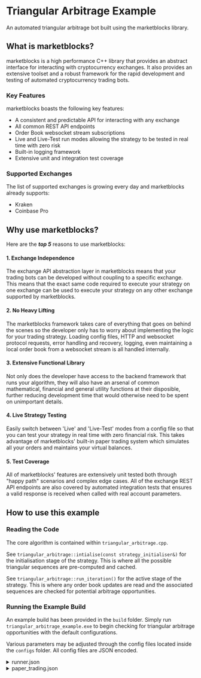 # Triangular Arbitrage Example
An automated triangular arbitrage bot built using the marketblocks library.


## What is marketblocks?
marketblocks is a high performance C++ library that provides an abstract interface for interacting with cryptocurrency exchanges. It also provides an extensive toolset and a robust framework for the rapid development and testing of automated cryptocurrency trading bots. 

### Key Features
marketblocks boasts the following key features:
  - A consistent and predictable API for interacting with any exchange
  - All common REST API endpoints
  - Order Book websocket stream subscriptions
  - Live and Live-Test run modes allowing the strategy to be tested in real time with zero risk
  - Built-in logging framework
  - Extensive unit and integration test coverage

### Supported Exchanges
The list of supported exchanges is growing every day and marketblocks already supports:
  - Kraken
  - Coinbase Pro


## Why use marketblocks?
Here are the ***top 5*** reasons to use marketblocks:

  #### 1. Exchange Independence
The exchange API abstraction layer in marketblocks means that your trading bots can be developed without coupling to a specific exchange. This means that the exact same code required to execute your strategy on one exchange can be used to execute your strategy on any other exchange supported by marketblocks. 

  #### 2. No Heavy Lifting
The marketblocks framework takes care of everything that goes on behind the scenes so the developer only has to worry about implementing the logic for your trading strategy. Loading config files, HTTP and websocket protocol requests, error handling and recovery, logging, even maintaining a local order book from a websocket stream is all handled internally.

  #### 3. Extensive Functional Library
Not only does the developer have access to the backend framework that runs your algorithm, they will also have an arsenal of common mathematical, financial and general utility functions at their disposible, further reducing development time that would otherwise need to be spent on unimportant details.
  
  #### 4. Live Strategy Testing
Easily switch between 'Live' and 'Live-Test' modes from a config file so that you can test your strategy in real time with zero financial risk. This takes advantage of marketblocks' built-in paper trading system which simulates all your orders and maintains your virtual balances.
  
  #### 5. Test Coverage
All of marketblocks' features are extensively unit tested both through "happy path" scenarios and complex edge cases. All of the exchange REST API endpoints are also covered by automated integration tests that ensures a valid response is received when called with real account parameters.  


## How to use this example

### Reading the Code
The core algorithm is contained within `triangular_arbitrage.cpp`. 

See `triangular_arbitrage::intialise(const strategy_initialiser&)` for the initialisation stage of the strategy. This is where all the possible triangular sequences are pre-computed and cached.

See `triangular_arbitrage::run_iteration()` for the active stage of the strategy. This is where any order book updates are read and the associated sequences are checked for potential arbitrage opportunities.


### Running the Example Build

An example build has been provided in the `build` folder. Simply run `triangular_arbitrage_example.exe` to begin checking for triangular arbitrage opportunities with the default configurations.

Various parameters may be adjusted through the config files located inside the `configs` folder. All config files are JSON encoded.

<details><summary>runner.json</summary>

- `exchangeIds` - Specifies which exchanges to run the strategy on. Specifying an empty array will use all supported exchanges.
- `httpTimeout` - Specifies the timeout for HTTP requests in ms. A value of 0 disables the timeout.
- `runMode` - Sets the run mode. Valid options are `"live"` or `"live_test"`.
- `websocketTimeout` - Specifies the timeout for the websocket connection handshake. A value of 0 disables the timeout.
  
</details>
<details><summary>paper_trading.json</summary>
Contains parameters used by the trading simulator when the Live-Test run mode is enabled
  
  - `balances` - Initial virtual balances
  - `feeSchedule` - Simulated fees given as a list of pairs where the first element represents the minimum traded volume to reach that fee level and the second element represents the fee as a percentage.
  
</details>

